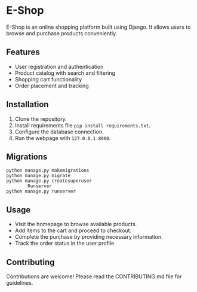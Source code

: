 # E-Shop
E-Shop is an online shopping platform built using Django. It allows users to browse and purchase products conveniently.

## Features

- User registration and authentication
- Product catalog with search and filtering
- Shopping cart functionality
- Order placement and tracking

## Installation

1. Clone the repository.
2. Install requirements file  `pip install requirements.txt`.
3. Configure the database connection.
4. Run the webpage with `127.0.0.1:8000`.


## Migrations
    python manage.py makemigrations
    python manage.py migrate
    python manage.py createsuperuser
            Runserver
    python manage.py runserver
## Usage

- Visit the homepage to browse available products.
- Add items to the cart and proceed to checkout.
- Complete the purchase by providing necessary information.
- Track the order status in the user profile.

## Contributing

Contributions are welcome! Please read the CONTRIBUTING.md file for guidelines.

